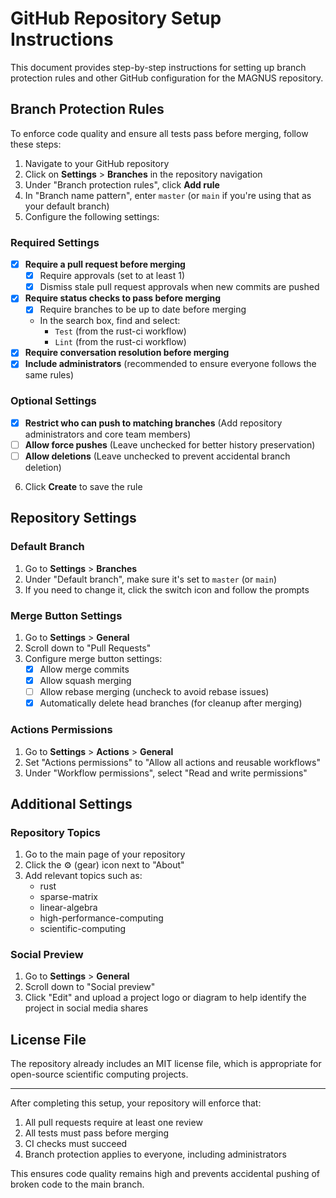 # GitHub Repository Setup Instructions

This document provides step-by-step instructions for setting up branch protection rules and other GitHub configuration for the MAGNUS repository.

## Branch Protection Rules

To enforce code quality and ensure all tests pass before merging, follow these steps:

1. Navigate to your GitHub repository
2. Click on **Settings** > **Branches** in the repository navigation
3. Under "Branch protection rules", click **Add rule**
4. In "Branch name pattern", enter `master` (or `main` if you're using that as your default branch)
5. Configure the following settings:

### Required Settings
- [x] **Require a pull request before merging**
  - [x] Require approvals (set to at least 1)
  - [x] Dismiss stale pull request approvals when new commits are pushed
- [x] **Require status checks to pass before merging**
  - [x] Require branches to be up to date before merging
  - In the search box, find and select:
    - `Test` (from the rust-ci workflow)
    - `Lint` (from the rust-ci workflow)
- [x] **Require conversation resolution before merging**
- [x] **Include administrators** (recommended to ensure everyone follows the same rules)

### Optional Settings
- [x] **Restrict who can push to matching branches** (Add repository administrators and core team members)
- [ ] **Allow force pushes** (Leave unchecked for better history preservation)
- [ ] **Allow deletions** (Leave unchecked to prevent accidental branch deletion)

6. Click **Create** to save the rule

## Repository Settings

### Default Branch
1. Go to **Settings** > **Branches**
2. Under "Default branch", make sure it's set to `master` (or `main`)
3. If you need to change it, click the switch icon and follow the prompts

### Merge Button Settings
1. Go to **Settings** > **General**
2. Scroll down to "Pull Requests"
3. Configure merge button settings:
   - [x] Allow merge commits
   - [x] Allow squash merging
   - [ ] Allow rebase merging (uncheck to avoid rebase issues)
   - [x] Automatically delete head branches (for cleanup after merging)

### Actions Permissions
1. Go to **Settings** > **Actions** > **General**
2. Set "Actions permissions" to "Allow all actions and reusable workflows"
3. Under "Workflow permissions", select "Read and write permissions" 

## Additional Settings

### Repository Topics
1. Go to the main page of your repository
2. Click the ⚙ (gear) icon next to "About"
3. Add relevant topics such as:
   - rust
   - sparse-matrix
   - linear-algebra
   - high-performance-computing
   - scientific-computing

### Social Preview
1. Go to **Settings** > **General**
2. Scroll down to "Social preview"
3. Click "Edit" and upload a project logo or diagram to help identify the project in social media shares

## License File
The repository already includes an MIT license file, which is appropriate for open-source scientific computing projects.

---

After completing this setup, your repository will enforce that:
1. All pull requests require at least one review
2. All tests must pass before merging
3. CI checks must succeed
4. Branch protection applies to everyone, including administrators

This ensures code quality remains high and prevents accidental pushing of broken code to the main branch.